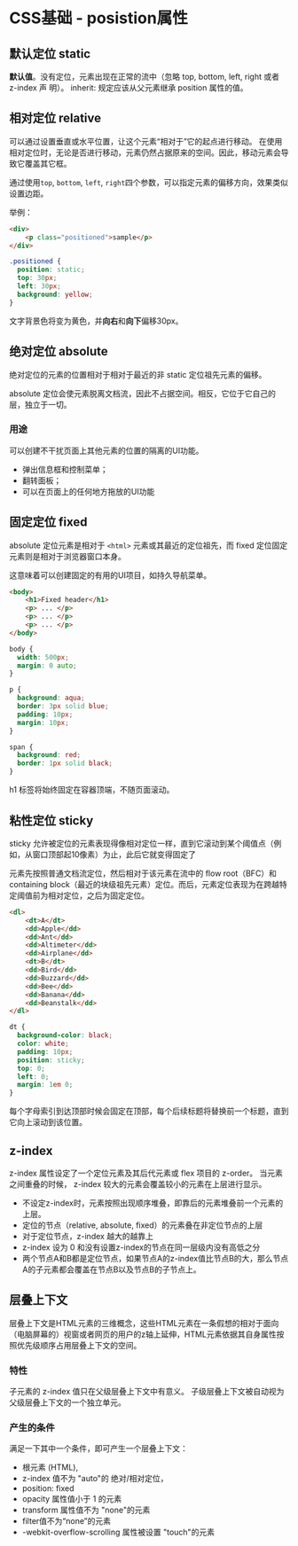 # CSS基础 - posistion属性

## 默认定位 static
**默认值**。没有定位，元素出现在正常的流中（忽略 top, bottom, left, right 或者 z-index 声 明）。 inherit: 规定应该从父元素继承 position 属性的值。


## 相对定位 relative
可以通过设置垂直或水平位置，让这个元素“相对于”它的起点进行移动。 在使用相对定位时，无论是否进行移动，元素仍然占据原来的空间。因此，移动元素会导致它覆盖其它框。

通过使用`top`, `bottom`, `left`, `right`四个参数，可以指定元素的偏移方向，效果类似设置边距。

举例：
```html
<div>
    <p class="positioned">sample</p>
</div>
```
```css
.positioned {
  position: static;
  top: 30px;
  left: 30px;
  background: yellow;
}
```
文字背景色将变为黄色，并**向右**和**向下**偏移30px。


## 绝对定位 absolute
绝对定位的元素的位置相对于相对于最近的非 static 定位祖先元素的偏移。

absolute 定位会使元素脱离文档流，因此不占据空间。相反，它位于它自己的层，独立于一切。

### 用途
可以创建不干扰页面上其他元素的位置的隔离的UI功能。

- 弹出信息框和控制菜单；
- 翻转面板；
- 可以在页面上的任何地方拖放的UI功能

## 固定定位 fixed
absolute 定位元素是相对于 `<html>` 元素或其最近的定位祖先，而 fixed 定位固定元素则是相对于浏览器窗口本身。

这意味着可以创建固定的有用的UI项目，如持久导航菜单。

```html
<body>
    <h1>Fixed header</h1>
    <p> ... </p>
    <p> ... </p>
    <p> ... </p>
</body>
```
```css
body {
  width: 500px;
  margin: 0 auto;
}

p {
  background: aqua;
  border: 3px solid blue;
  padding: 10px;
  margin: 10px;
}

span {
  background: red;
  border: 1px solid black;
}
```
h1 标签将始终固定在容器顶端，不随页面滚动。

## 粘性定位 sticky
sticky 允许被定位的元素表现得像相对定位一样，直到它滚动到某个阈值点（例如，从窗口顶部起1​​0像素）为止，此后它就变得固定了

元素先按照普通文档流定位，然后相对于该元素在流中的 flow root（BFC）和 containing block（最近的块级祖先元素）定位。而后，元素定位表现为在跨越特定阈值前为相对定位，之后为固定定位。

```html
<dl>
    <dt>A</dt>
    <dd>Apple</dd>
    <dd>Ant</dd>
    <dd>Altimeter</dd>
    <dd>Airplane</dd>
    <dt>B</dt>
    <dd>Bird</dd>
    <dd>Buzzard</dd>
    <dd>Bee</dd>
    <dd>Banana</dd>
    <dd>Beanstalk</dd>
</dl>
```
```css
dt {
  background-color: black;
  color: white;
  padding: 10px;
  position: sticky;
  top: 0;
  left: 0;
  margin: 1em 0;
}
```

每个字母索引到达顶部时候会固定在顶部，每个后续标题将替换前一个标题，直到它向上滚动到该位置。

## z-index
z-index 属性设定了一个定位元素及其后代元素或 flex 项目的 z-order。 当元素之间重叠的时候， z-index 较大的元素会覆盖较小的元素在上层进行显示。

- 不设定z-index时，元素按照出现顺序堆叠，即靠后的元素堆叠前一个元素的上层。
- 定位的节点（relative, absolute, fixed）的元素叠在非定位节点的上层
- 对于定位节点，z-index 越大的越靠上
- z-index 设为 0 和没有设置z-index的节点在同一层级内没有高低之分
- 两个节点A和B都是定位节点，如果节点A的z-index值比节点B的大，那么节点A的子元素都会覆盖在节点B以及节点B的子节点上。

## 层叠上下文
层叠上下文是HTML元素的三维概念，这些HTML元素在一条假想的相对于面向（电脑屏幕的）视窗或者网页的用户的z轴上延伸，HTML元素依据其自身属性按照优先级顺序占用层叠上下文的空间。

### 特性
子元素的 z-index 值只在父级层叠上下文中有意义。
子级层叠上下文被自动视为父级层叠上下文的一个独立单元。

### 产生的条件
满足一下其中一个条件，即可产生一个层叠上下文：

- 根元素 (HTML),
- z-index 值不为 "auto"的 绝对/相对定位，
- position: fixed
- opacity 属性值小于 1 的元素
- transform 属性值不为 "none"的元素
- filter值不为“none”的元素
- -webkit-overflow-scrolling 属性被设置 "touch"的元素
